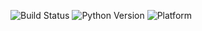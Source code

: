 ![Build Status](https://img.shields.io/github/actions/workflow/status/Alpha-Finance-Tracker/Finance-Tracker-Service/main.yml)
![Python Version](https://img.shields.io/badge/python-3.12%2B-blue)
![Platform](https://img.shields.io/badge/platform-windows-blue)
